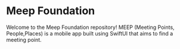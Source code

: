 # Meep Foundation
Welcome to the Meep Foundation repository! MEEP (Meeting Points, People,Places) is a mobile app built using SwiftUI that aims to find a meeting point.
